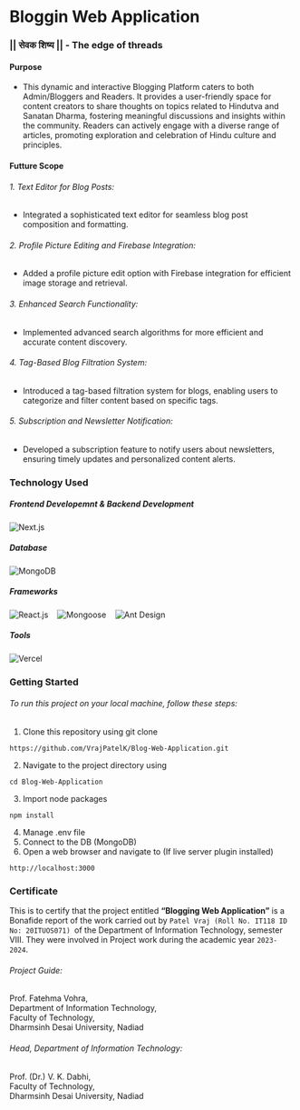 # Bloggin Web Application

### || सेवक शिष्य || - The edge of threads

#### Purpose

- This dynamic and interactive Blogging Platform caters to both Admin/Bloggers and Readers. It provides a user-friendly space for content creators to share thoughts on topics related to Hindutva and Sanatan Dharma, fostering meaningful discussions and insights within the community. Readers can actively engage with a diverse range of articles, promoting exploration and celebration of Hindu culture and principles.

#### Futture Scope

###### 1. Text Editor for Blog Posts:

- Integrated a sophisticated text editor for seamless blog post composition and formatting.

###### 2. Profile Picture Editing and Firebase Integration:

- Added a profile picture edit option with Firebase integration for efficient image storage and retrieval.

###### 3. Enhanced Search Functionality:

- Implemented advanced search algorithms for more efficient and accurate content discovery.

###### 4. Tag-Based Blog Filtration System:

- Introduced a tag-based filtration system for blogs, enabling users to categorize and filter content based on specific tags.

###### 5. Subscription and Newsletter Notification:

- Developed a subscription feature to notify users about newsletters, ensuring timely updates and personalized content alerts.

### Technology Used

##### Frontend Developemnt & Backend Development

<div>
    <p style="display:flex; justify-content: start; align-items: center;">
        <img src="https://img.shields.io/badge/-Next.js-black.svg" alt="Next.js" style="margin-right:1rem">
    </p>
</div>

##### Database

<div>
    <p style="display:flex; justify-content: start; align-items: center;">
        <img src="https://img.shields.io/badge/-MongoDB-green.svg" alt="MongoDB" style="margin-right:1rem">
    </p>
</div>

##### Frameworks

<div>
    <p style="display:flex; justify-content: start; align-items: center;">
        <img src="https://img.shields.io/badge/-React.js-darkblue.svg" alt="React.js" style="margin-right:1rem">
        <img src="https://img.shields.io/badge/-Mongoose-green.svg" alt="Mongoose" style="margin-right:1rem">
        <img src="https://img.shields.io/badge/-Ant Design-blue.svg" alt="Ant Design" style="margin-right:1rem">
    </p>
</div>

##### Tools

<div>
    <p style="display:flex; justify-content: start; align-items: center;">
        <img src="https://img.shields.io/badge/-Vercel-black.svg" alt="Vercel" style="margin-right:1rem">
    </p>
</div>

### Getting Started

###### To run this project on your local machine, follow these steps:

1. Clone this repository using git clone

```
https://github.com/VrajPatelK/Blog-Web-Application.git
```

2. Navigate to the project directory using

```
cd Blog-Web-Application
```

3. Import node packages

```
npm install
```

4. Manage .env file
5. Connect to the DB (MongoDB)
6. Open a web browser and navigate to (If live server plugin installed)

```
http://localhost:3000
```

### Certificate

This is to certify that the project entitled <b>“Blogging Web Application”</b> is a Bonafide report of the work carried out by `Patel Vraj (Roll No. IT118 ID No: 20ITUOS071) `of the Department of Information Technology, semester VIII. They were involved in Project work during the academic year `2023-2024`.

###### Project Guide:

Prof. Fatehma Vohra,<br>
Department of Information Technology,<br>
Faculty of Technology,<br>
Dharmsinh Desai University, Nadiad<br>

###### Head, Department of Information Technology:

Prof. (Dr.) V. K. Dabhi,<br>
Faculty of Technology,<br>
Dharmsinh Desai University, Nadiad<br>
